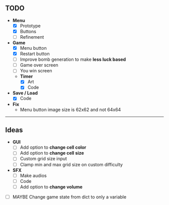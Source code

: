 ## TODO

- **Menu**  
     - [x] Prototype
     - [x] Buttons  
     - [ ] Refinement
- **Game**  
     - [x] Menu button
     - [x] Restart button
     - [ ] Improve bomb generation to make **less luck based**
     - [ ] Game over screen
     - [ ] You win screen
     - **Timer**  
       - [x] Art  
       - [x] Code
- **Save / Load**  
     - [x] Code
- **Fix**
  - Menu button image size is 62x62 and not 64x64

---

## Ideas

- **GUI**
    - [ ] Add option to **change cell color**
    - [ ] Add option to **change cell size**
    - [ ] Custom grid size input
    - [ ] Clamp min and max grid size on custom difficulty
- **SFX**
    - [ ] Make audios
    - [ ] Code
    - [ ] Add option to **change volume**
- [ ] MAYBE Change game state from dict to only a variable